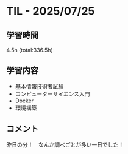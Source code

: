 # TIL - 2025/07/25

## 学習時間
4.5h (total:336.5h)

## 学習内容
- 基本情報技術者試験
- コンピューターサイエンス入門
- Docker
- 環境構築

## コメント
昨日の分！　なんか調べごとが多い一日でした！
